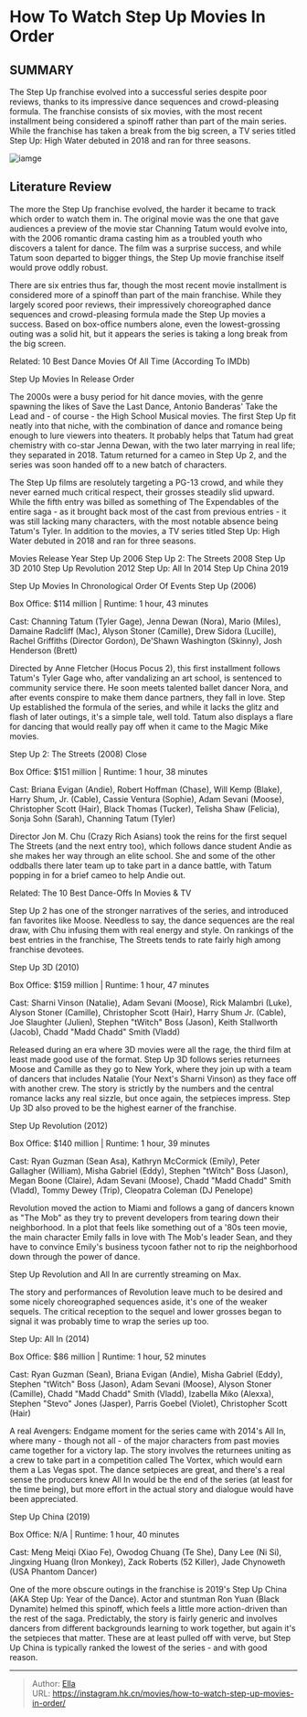 # How To Watch Step Up Movies In Order


## SUMMARY 



  The Step Up franchise evolved into a successful series despite poor reviews, thanks to its impressive dance sequences and crowd-pleasing formula.   The franchise consists of six movies, with the most recent installment being considered a spinoff rather than part of the main series.   While the franchise has taken a break from the big screen, a TV series titled Step Up: High Water debuted in 2018 and ran for three seasons.  

![iamge](https://static1.srcdn.com/wordpress/wp-content/uploads/2023/11/step-up-all-in-movie-poster-2014.jpg)

## Literature Review



The more the Step Up franchise evolved, the harder it became to track which order to watch them in. The original movie was the one that gave audiences a preview of the movie star Channing Tatum would evolve into, with the 2006 romantic drama casting him as a troubled youth who discovers a talent for dance. The film was a surprise success, and while Tatum soon departed to bigger things, the Step Up movie franchise itself would prove oddly robust.




There are six entries thus far, though the most recent movie installment is considered more of a spinoff than part of the main franchise. While they largely scored poor reviews, their impressively choreographed dance sequences and crowd-pleasing formula made the Step Up movies a success. Based on box-office numbers alone, even the lowest-grossing outing was a solid hit, but it appears the series is taking a long break from the big screen.


 

Related: 10 Best Dance Movies Of All Time (According To IMDb)


 Step Up Movies In Release Order 
          

The 2000s were a busy period for hit dance movies, with the genre spawning the likes of Save the Last Dance, Antonio Banderas&#39; Take the Lead and - of course - the High School Musical movies. The first Step Up fit neatly into that niche, with the combination of dance and romance being enough to lure viewers into theaters. It probably helps that Tatum had great chemistry with co-star Jenna Dewan, with the two later marrying in real life; they separated in 2018. Tatum returned for a cameo in Step Up 2, and the series was soon handed off to a new batch of characters.




The Step Up films are resolutely targeting a PG-13 crowd, and while they never earned much critical respect, their grosses steadily slid upward. While the fifth entry was billed as something of The Expendables of the entire saga - as it brought back most of the cast from previous entries - it was still lacking many characters, with the most notable absence being Tatum&#39;s Tyler. In addition to the movies, a TV series titled Step Up: High Water debuted in 2018 and ran for three seasons.

 Movies  Release Year   Step Up  2006   Step Up 2: The Streets  2008   Step Up 3D  2010   Step Up Revolution   2012   Step Up: All In  2014   Step Up China  2019   








 Step Up Movies In Chronological Order Of Events 
Step Up (2006)
          

Box Office: $114 million | Runtime: 1 hour, 43 minutes

Cast: Channing Tatum (Tyler Gage), Jenna Dewan (Nora), Mario (Miles), Damaine Radcliff (Mac), Alyson Stoner (Camille), Drew Sidora (Lucille), Rachel Griffiths (Director Gordon), De&#39;Shawn Washington (Skinny), Josh Henderson (Brett)

Directed by Anne Fletcher (Hocus Pocus 2), this first installment follows Tatum&#39;s Tyler Gage who, after vandalizing an art school, is sentenced to community service there. He soon meets talented ballet dancer Nora, and after events conspire to make them dance partners, they fall in love. Step Up established the formula of the series, and while it lacks the glitz and flash of later outings, it&#39;s a simple tale, well told. Tatum also displays a flare for dancing that would really pay off when it came to the Magic Mike movies.




Step Up 2: The Streets (2008)
   Close     

Box Office: $151 million | Runtime: 1 hour, 38 minutes

Cast: Briana Evigan (Andie), Robert Hoffman (Chase), Will Kemp (Blake), Harry Shum, Jr. (Cable), Cassie Ventura (Sophie), Adam Sevani (Moose), Christopher Scott (Hair), Black Thomas (Tucker), Telisha Shaw (Felicia), Sonja Sohn (Sarah), Channing Tatum (Tyler)

Director Jon M. Chu (Crazy Rich Asians) took the reins for the first sequel The Streets (and the next entry too), which follows dance student Andie as she makes her way through an elite school. She and some of the other oddballs there later team up to take part in a dance battle, with Tatum popping in for a brief cameo to help Andie out.

Related: The 10 Best Dance-Offs In Movies &amp; TV

Step Up 2 has one of the stronger narratives of the series, and introduced fan favorites like Moose. Needless to say, the dance sequences are the real draw, with Chu infusing them with real energy and style. On rankings of the best entries in the franchise, The Streets tends to rate fairly high among franchise devotees.




Step Up 3D (2010)
          

Box Office: $159 million | Runtime: 1 hour, 47 minutes

Cast: Sharni Vinson (Natalie), Adam Sevani (Moose), Rick Malambri (Luke), Alyson Stoner (Camille), Christopher Scott (Hair), Harry Shum Jr. (Cable), Joe Slaughter (Julien), Stephen &#34;tWitch&#34; Boss (Jason), Keith Stallworth (Jacob), Chadd &#34;Madd Chadd&#34; Smith (Vladd)

Released during an era where 3D movies were all the rage, the third film at least made good use of the format. Step Up 3D follows series returnees Moose and Camille as they go to New York, where they join up with a team of dancers that includes Natalie (Your Next&#39;s Sharni Vinson) as they face off with another crew. The story is strictly by the numbers and the central romance lacks any real sizzle, but once again, the setpieces impress. Step Up 3D also proved to be the highest earner of the franchise.




Step Up Revolution (2012)
          

Box Office: $140 million | Runtime: 1 hour, 39 minutes

Cast: Ryan Guzman (Sean Asa), Kathryn McCormick (Emily), Peter Gallagher (William), Misha Gabriel (Eddy), Stephen &#34;tWitch&#34; Boss (Jason), Megan Boone (Claire), Adam Sevani (Moose), Chadd &#34;Madd Chadd&#34; Smith (Vladd), Tommy Dewey (Trip), Cleopatra Coleman (DJ Penelope)

Revolution moved the action to Miami and follows a gang of dancers known as &#34;The Mob&#34; as they try to prevent developers from tearing down their neighborhood. In a plot that feels like something out of a &#39;80s teen movie, the main character Emily falls in love with The Mob&#39;s leader Sean, and they have to convince Emily&#39;s business tycoon father not to rip the neighborhood down through the power of dance.






Step Up Revolution and All In are currently streaming on Max.




The story and performances of Revolution leave much to be desired and some nicely choreographed sequences aside, it&#39;s one of the weaker sequels. The critical reception to the sequel and lower grosses began to signal it was probably time to wrap the series up too.

Step Up: All In (2014)
          

Box Office: $86 million | Runtime: 1 hour, 52 minutes

Cast: Ryan Guzman (Sean), Briana Evigan (Andie), Misha Gabriel (Eddy), Stephen &#34;tWitch&#34; Boss (Jason), Adam Sevani (Moose), Alyson Stoner (Camille), Chadd &#34;Madd Chadd&#34; Smith (Vladd), Izabella Miko (Alexxa), Stephen &#34;Stevo&#34; Jones (Jasper), Parris Goebel (Violet), Christopher Scott (Hair)




A real Avengers: Endgame moment for the series came with 2014&#39;s All In, where many - though not all - of the major characters from past movies came together for a victory lap. The story involves the returnees uniting as a crew to take part in a competition called The Vortex, which would earn them a Las Vegas spot. The dance setpieces are great, and there&#39;s a real sense the producers knew All In would be the end of the series (at least for the time being), but more effort in the actual story and dialogue would have been appreciated.

Step Up China (2019)
          

Box Office: N/A | Runtime: 1 hour, 40 minutes

Cast: Meng Meiqi (Xiao Fe), Owodog Chuang (Te She), Dany Lee (Ni Si), Jingxing Huang (Iron Monkey), Zack Roberts (52 Killer), Jade Chynoweth (USA Phantom Dancer)

One of the more obscure outings in the franchise is 2019&#39;s Step Up China (AKA Step Up: Year of the Dance). Actor and stuntman Ron Yuan (Black Dynamite) helmed this spinoff, which feels a little more action-driven than the rest of the saga. Predictably, the story is fairly generic and involves dancers from different backgrounds learning to work together, but again it&#39;s the setpieces that matter. These are at least pulled off with verve, but Step Up China is typically ranked the lowest of the series - and with good reason.






---

> Author: [Ella](https://instagram.hk.cn/)  
> URL: https://instagram.hk.cn/movies/how-to-watch-step-up-movies-in-order/  

